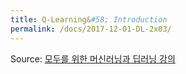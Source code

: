 ```yaml
---
title: Q-Learning&#58; Introduction
permalink: /docs/2017-12-01-DL-2x03/
---
```


Source: [모두를 위한 머신러닝과 딥러닝 강의](http://hunkim.github.io/ml/)
<script>
	embedPDF({url:'http://hunkim.github.io/ml/RL/rl03.pdf', height:'638px', id:0});
	embedPDF({url:'http://hunkim.github.io/ml/RL/rl-l03.pdf', height:'638px', id:1});
</script>